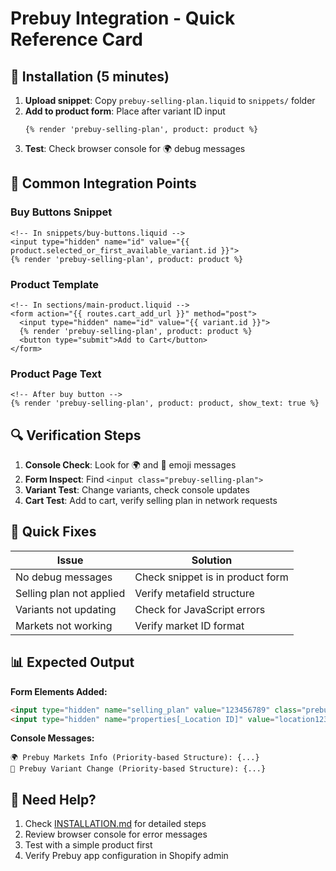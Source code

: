# Prebuy Integration - Quick Reference Card

## 🚀 Installation (5 minutes)

1. **Upload snippet**: Copy `prebuy-selling-plan.liquid` to `snippets/` folder
2. **Add to product form**: Place after variant ID input
   ```liquid
   {% render 'prebuy-selling-plan', product: product %}
   ```
3. **Test**: Check browser console for 🌍 debug messages

## 📝 Common Integration Points

### Buy Buttons Snippet
```liquid
<!-- In snippets/buy-buttons.liquid -->
<input type="hidden" name="id" value="{{ product.selected_or_first_available_variant.id }}">
{% render 'prebuy-selling-plan', product: product %}
```

### Product Template
```liquid
<!-- In sections/main-product.liquid -->
<form action="{{ routes.cart_add_url }}" method="post">
  <input type="hidden" name="id" value="{{ variant.id }}">
  {% render 'prebuy-selling-plan', product: product %}
  <button type="submit">Add to Cart</button>
</form>
```

### Product Page Text
```liquid
<!-- After buy button -->
{% render 'prebuy-selling-plan', product: product, show_text: true %}
```

## 🔍 Verification Steps

1. **Console Check**: Look for 🌍 and 🔄 emoji messages
2. **Form Inspect**: Find `<input class="prebuy-selling-plan">`
3. **Variant Test**: Change variants, check console updates
4. **Cart Test**: Add to cart, verify selling plan in network requests

## 🚨 Quick Fixes

| Issue | Solution |
|-------|----------|
| No debug messages | Check snippet is in product form |
| Selling plan not applied | Verify metafield structure |
| Variants not updating | Check for JavaScript errors |
| Markets not working | Verify market ID format |

## 📊 Expected Output

**Form Elements Added:**
```html
<input type="hidden" name="selling_plan" value="123456789" class="prebuy-selling-plan">
<input type="hidden" name="properties[_Location ID]" value="location123" class="prebuy-location-property">
```

**Console Messages:**
```
🌍 Prebuy Markets Info (Priority-based Structure): {...}
🔄 Prebuy Variant Change (Priority-based Structure): {...}
```

## 🎯 Need Help?

1. Check [INSTALLATION.md](INSTALLATION.md) for detailed steps
2. Review browser console for error messages
3. Test with a simple product first
4. Verify Prebuy app configuration in Shopify admin
